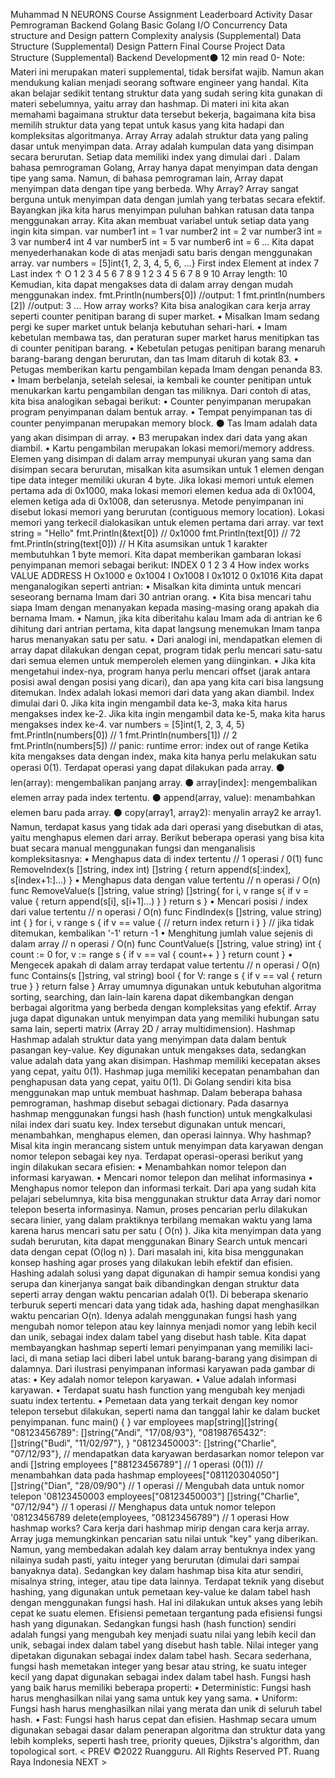 
Muhammad N
NEURONS Course Assignment Leaderboard Activity
Dasar Pemrograman Backend
Golang Basic
Golang I/O
Concurrency
Data structure and Design pattern
Complexity analysis (Supplemental)
Data Structure (Supplemental) Design Pattern
Final Course Project
Data Structure (Supplemental)
Backend Development⚫ 12 min read
0-
Note: Materi ini merupakan materi supplemental, tidak bersifat wajib. Namun akan mendukung kalian menjadi seorang software engineer yang handal.
Kita akan belajar sedikit tentang struktur data yang sudah sering kita gunakan di materi sebelumnya, yaitu array dan hashmap. Di materi ini kita akan memahami bagaimana struktur data tersebut bekerja, bagaimana kita bisa memilih struktur data yang tepat untuk kasus yang kita hadapi dan kompleksitas algoritmanya.
Array
Array adalah struktur data yang paling dasar untuk menyimpan data. Array adalah kumpulan data yang disimpan secara berurutan. Setiap data memiliki index yang dimulai dari . Dalam bahasa pemrograman Golang, Array hanya dapat menyimpan data dengan tipe yang sama. Namun, di bahasa pemrograman lain, Array dapat menyimpan data dengan tipe yang berbeda.
Why Array?
Array sangat berguna untuk menyimpan data dengan jumlah yang terbatas secara efektif. Bayangkan jika kita harus menyimpan puluhan bahkan ratusan data tanpa menggunakan array. Kita akan membuat variabel untuk setiap data yang ingin kita simpan.
var number1 int = 1
var number2 int = 2
var number3 int = 3
var number4 int 4
var number5 int = 5
var number6 int = 6
...
Kita dapat menyederhanakan kode di atas menjadi satu baris dengan menggunakan array.
var numbers = [5]int{1, 2, 3, 4, 5, 6, ...}
First index
Element at index 7
Last index
↑
O
1
2
3
4
5
6
7
8
9
1
2
3
4
5
6
7
8
9
10
Array length: 10
Kemudian, kita dapat mengakses data di dalam array dengan mudah menggunakan index.
fmt.Println(numbers[0]) //output: 1
fmt.println(numbers [2]) //output: 3
...
How array works?
Kita bisa analogikan cara kerja array seperti counter penitipan barang di super market.
• Misalkan Imam sedang pergi ke super market untuk belanja kebutuhan sehari-hari.
• Imam kebetulan membawa tas, dan peraturan super market harus menitipkan tas di counter penitipan barang.
• Kebetulan petugas penitipan barang menaruh barang-barang dengan berurutan, dan tas Imam ditaruh di kotak 83.
• Petugas memberikan kartu pengambilan kepada Imam dengan penanda 83.
• Imam berbelanja, setelah selesai, ia kembali ke counter penitipan untuk menukarkan kartu pengambilan dengan tas miliknya.
Dari contoh di atas, kita bisa analogikan sebagai berikut:
• Counter penyimpanan merupakan program penyimpanan dalam bentuk array.
• Tempat penyimpanan tas di counter penyimpanan merupakan memory block.
⚫ Tas Imam adalah data yang akan disimpan di array.
• B3 merupakan index dari data yang akan diambil.
• Kartu pengambilan merupakan lokasi memori/memory address.
Elemen yang disimpan di dalam array mempunyai ukuran yang sama dan disimpan secara berurutan, misalkan kita asumsikan untuk 1 elemen dengan tipe data integer memiliki ukuran 4 byte. Jika lokasi memori untuk elemen pertama ada di 0x1000, maka lokasi memori elemen kedua ada di 0x1004, elemen ketiga ada di 0x1008, dan seterusnya. Metode penyimpanan ini disebut lokasi memori yang berurutan (contiguous memory location). Lokasi memori yang terkecil dialokasikan untuk elemen pertama dari array.
var text string = "Hello"
fmt.Println(&text[0]) // 0x1000
fmt.Println(text[0]) // 72
fmt.Println(string(text[0])) // H
Kita asumsikan untuk 1 karakter membutuhkan 1 byte memori. Kita dapat memberikan gambaran lokasi penyimpanan memori sebagai berikut:
INDEX
0
1
2
3
4
How index works
VALUE
ADDRESS
H
Ox1000
e
0x1004
I
Ox1008
I
0x1012
0
0x1016
Kita dapat menganalogikan seperti antrian:
• Misalkan kita diminta untuk mencari seseorang bernama Imam dari 30 antrian orang.
• Kita bisa mencari tahu siapa Imam dengan menanyakan kepada masing-masing orang apakah dia bernama Imam.
• Namun, jika kita diberitahu kalau Imam ada di antrian ke 6 dihitung dari antrian pertama, kita dapat langsung menemukan Imam tanpa harus menanyakan satu per satu.
• Dari analogi ini, mendapatkan elemen di array dapat dilakukan dengan cepat, program tidak perlu mencari satu-satu dari semua elemen untuk memperoleh elemen yang diinginkan.
• Jika kita mengetahui index-nya, program hanya perlu mencari offset (jarak antara posisi awal dengan posisi yang dicari), dan apa yang kita cari bisa langsung ditemukan.
Index adalah lokasi memori dari data yang akan diambil. Index dimulai dari 0. Jika kita ingin mengambil data ke-3, maka kita harus mengakses index ke-2. Jika kita ingin mengambil data ke-5, maka kita harus mengakses index ke-4.
var numbers = [5]int(1, 2, 3, 4, 5}
fmt.Println(numbers[0]) // 1
fmt.Println(numbers[1]) // 2
fmt.Println(numbers[5]) // panic: runtime error: index out of range
Ketika kita mengakses data dengan index, maka kita hanya perlu melakukan satu operasi 0(1).
Terdapat operasi yang dapat dilakukan pada array.
⚫ len(array): mengembalikan panjang array.
⚫ array[index]: mengembalikan elemen array pada index tertentu.
⚫ append(array, value): menambahkan elemen baru pada array.
⚫ copy(array1, array2): menyalin array2 ke array1.
Namun, terdapat kasus yang tidak ada dari operasi yang disebutkan di atas, yaitu menghapus elemen dari
array. Berikut beberapa operasi yang bisa kita buat secara manual menggunakan fungsi dan menganalisis kompleksitasnya:
• Menghapus data di index tertentu
// 1 operasi / 0(1)
func RemoveIndex(s []string, index int) []string {
return append(s[:index], s[index+1:]...)
}
• Menghapus data dengan value tertentu
// n operasi / O(n)
func RemoveValue(s []string, value string) []string{
for i, v range s{
if v = value {
return append(s[i], s[i+1]...)
}
}
return s
}
• Mencari posisi / index dari value tertentu
// n operasi / O(n)
func FindIndex(s []string, value string) int {
}
for i, v range s {
if v == value {
// return index
return i
}
}
// jika tidak ditemukan, kembalikan '-1'
return -1
• Menghitung jumlah value sejenis di dalam array
// n operasi / O(n)
func CountValue(s []string, value string) int {
count := 0
for, v := range s {
if v == val {
count++
}
}
return count
}
• Mengecek apakah di dalam array terdapat value tertentu
// n operasi / O(n)
func Contains(s []string, val string) bool {
for
V: range s {
if v == val {
return true
}
}
return false
}
Array umumnya digunakan untuk kebutuhan algoritma sorting, searching, dan lain-lain karena dapat dikembangkan dengan berbagai algoritma yang berbeda dengan kompleksitas yang efektif. Array juga dapat digunakan untuk menyimpan data yang memiliki hubungan satu sama lain, seperti matrix (Array 2D / array multidimension).
Hashmap
Hashmap adalah struktur data yang menyimpan data dalam bentuk pasangan key-value. Key digunakan untuk mengakses data, sedangkan value adalah data yang akan disimpan. Hashmap memiliki kecepatan akses yang cepat, yaitu 0(1). Hashmap juga memiliki kecepatan penambahan dan penghapusan data yang cepat, yaitu 0(1). Di Golang sendiri kita bisa menggunakan map untuk membuat hashmap. Dalam beberapa bahasa pemrograman, hashmap disebut sebagai dictionary.
Pada dasarnya hashmap menggunakan fungsi hash (hash function) untuk mengkalkulasi nilai index dari suatu key. Index tersebut digunakan untuk mencari, menambahkan, menghapus elemen, dan operasi lainnya.
Why hashmap?
Misal kita ingin merancang sistem untuk menyimpan data karyawan dengan nomor telepon sebagai key nya. Terdapat operasi-operasi berikut yang ingin dilakukan secara efisien:
• Menambahkan nomor telepon dan informasi karyawan.
• Mencari nomor telepon dan melihat informasinya
• Menghapus nomor telepon dan informasi terkait.
Dari apa yang sudah kita pelajari sebelumnya, kita bisa menggunakan struktur data Array dari nomor telepon beserta informasinya. Namun, proses pencarian perlu dilakukan secara linier, yang dalam praktiknya terbilang memakan waktu yang lama karena harus mencari satu per satu ( O(n) ).
Jika kita menyimpan data yang sudah berurutan, kita dapat menggunakan Binary Search untuk mencari data dengan cepat (O(log n) ).
Dari masalah ini, kita bisa menggunakan konsep hashing agar proses yang dilakukan lebih efektif dan efisien. Hashing adalah solusi yang dapat digunakan di hampir semua kondisi yang serupa dan kinerjanya sangat baik dibandingkan dengan struktur data seperti array dengan waktu pencarian adalah 0(1). Di beberapa skenario terburuk seperti mencari data yang tidak ada, hashing dapat menghasilkan waktu pencarian O(n).
Idenya adalah menggunakan fungsi hash yang mengubah nomor telepon atau key lainnya menjadi nomor yang lebih kecil dan unik, sebagai index dalam tabel yang disebut hash table.
Kita dapat membayangkan hashmap seperti lemari penyimpanan yang memiliki laci-laci, di mana setiap
laci diberi label untuk barang-barang yang disimpan di dalamnya.
Dari ilustrasi penyimpanan informasi karyawan pada gambar di atas:
• Key adalah nomor telepon karyawan.
• Value adalah informasi karyawan.
• Terdapat suatu hash function yang mengubah key menjadi suatu index tertentu.
• Pemetaan data yang terkait dengan key nomor telepon tersebut dilakukan, seperti nama dan tanggal
lahir ke dalam bucket penyimpanan.
func main() {
}
var employees
map[string][]string{
"08123456789": []string{"Andi", "17/08/93"},
"08198765432": []string{"Budi", "11/02/97"},
}
"08123450003": []string{"Charlie", "07/12/93"},
// mendapatkan data karyawan berdasarkan nomor telepon
var andi []string employees ["88123456789"] // 1 operasi (0(1))
// menambahkan data pada hashmap
employees["081120304050"] []string{"Dian", "28/09/90"} // 1 operasi
// Mengubah data untuk nomor telepon '08123450003
employees["08123450003"] []string{"Charlie", "07/12/94"} // 1 operasi
// Menghapus data untuk nomor telepon '08123456789
delete(employees, "08123456789") // 1 operasi
How hashmap works?
Cara kerja dari hashmap mirip dengan cara kerja array. Array juga memungkinkan pencarian satu nilai untuk "key" yang diberikan. Namun, yang membedakan adalah key dalam array bentuknya index yang nilainya sudah pasti, yaitu integer yang berurutan (dimulai dari sampai banyaknya data). Sedangkan
key dalam hashmap bisa kita atur sendiri, misalnya string, integer, atau tipe data lainnya. Terdapat teknik yang disebut hashing, yang digunakan untuk pemetaan key-value ke dalam tabel hash dengan menggunakan fungsi hash. Hal ini dilakukan untuk akses yang lebih cepat ke suatu elemen. Efisiensi pemetaan tergantung pada efisiensi fungsi hash yang digunakan.
Sedangkan fungsi hash (hash function) sendiri adalah fungsi yang mengubah key menjadi suatu nilai yang lebih kecil dan unik, sebagai index dalam tabel yang disebut hash table. Nilai integer yang dipetakan digunakan sebagai index dalam tabel hash. Secara sederhana, fungsi hash memetakan integer yang besar atau string, ke suatu integer kecil yang dapat digunakan sebagai index dalam tabel hash.
Fungsi hash yang baik harus memiliki beberapa properti:
• Deterministic: Fungsi hash harus menghasilkan nilai yang sama untuk key yang sama.
• Uniform: Fungsi hash harus menghasilkan nilai yang merata dan unik di seluruh tabel hash.
• Fast: Fungsi hash harus cepat dan efisien.
Hashmap secara umum digunakan sebagai dasar dalam penerapan algoritma dan struktur data yang lebih kompleks, seperti hash tree, priority queues, Djikstra's algorithm, dan topological sort.
< PREV
©2022 Ruangguru. All Rights Reserved PT. Ruang Raya Indonesia
NEXT >